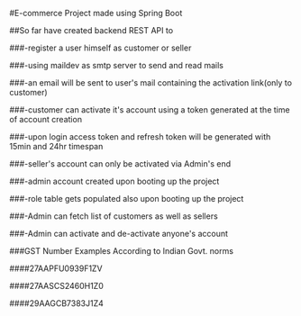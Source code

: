 #E-commerce Project made using Spring Boot

##So far have created backend REST API to

###-register a user himself as customer or seller

###-using maildev as smtp server to send and read mails

###-an email will be sent to user's mail containing the activation link(only to customer)

###-customer can activate it's account using a token generated at the time of account creation

###-upon login access token and refresh token will be generated with 15min and 24hr timespan

###-seller's account can only be activated via Admin's end

###-admin account created upon booting up the project

###-role table gets populated also upon booting up the project

###-Admin can fetch list of customers as well as sellers

###-Admin can activate and de-activate anyone's account



###GST Number Examples According to Indian Govt. norms

####27AAPFU0939F1ZV

####27AASCS2460H1Z0

####29AAGCB7383J1Z4